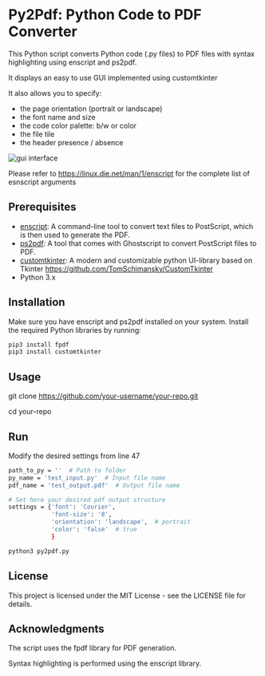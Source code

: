 # Py2Pdf: Python Code to PDF Converter 

This Python script converts Python code (.py files) to PDF files with syntax highlighting using enscript and ps2pdf.

It displays an easy to use GUI implemented using customtkinter 

It also allows you to specify:
- the page orientation (portrait or landscape)
- the font name and size
- the code color palette:  b/w or color
- the file tile
- the header presence / absence

![gui interface](https://github.com/foiegreis/Py2pdf/img/gui.png)

Please refer to https://linux.die.net/man/1/enscript for the complete list of esnscript arguments

## Prerequisites

- [enscript](https://www.gnu.org/software/enscript/): A command-line tool to convert text files to PostScript, which is then used to generate the PDF.
- [ps2pdf](https://www.ghostscript.com/doc/current/Ps2pdf.htm): A tool that comes with Ghostscript to convert PostScript files to PDF.
- [customtkinter](...): A modern and customizable python UI-library based on Tkinter https://github.com/TomSchimansky/CustomTkinter
- Python 3.x

## Installation

Make sure you have enscript and ps2pdf installed on your system. Install the required Python libraries by running:

```bash
pip3 install fpdf
pip3 install customtkinter
```

## Usage
git clone https://github.com/your-username/your-repo.git

cd your-repo

## Run

Modify the desired settings from line 47

```bash
path_to_py = ''  # Path to folder
py_name = 'test_input.py'  # Input file name
pdf_name = 'test_output.pdf'  # Output file name

# Set here your desired pdf output structure
settings = {'font': 'Courier',
            'font-size': '8',
            'orientation': 'landscape',  # portrait
            'color': 'false'  # true
            }
```
```bash
python3 py2pdf.py
```

## License
This project is licensed under the MIT License - see the LICENSE file for details.

## Acknowledgments
The script uses the fpdf library for PDF generation.

Syntax highlighting is performed using the enscript library.
